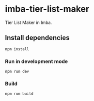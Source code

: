 # imba-tier-list-maker

Tier List Maker in Imba.

## Install dependencies

```
npm install
```

### Run in development mode

```
npm run dev
```

### Build

```
npm run build
```
